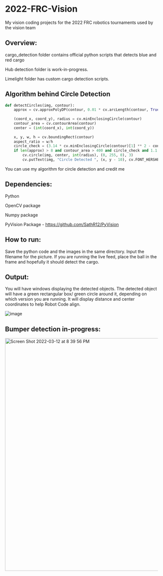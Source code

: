 # 2022-FRC-Vision

My vision coding projects for the 2022 FRC robotics tournaments used by the vision team

## Overview:

cargo_detection folder contains official python scripts that detects blue and red cargo

Hub detection folder is work-in-progress.

Limelight folder has custom cargo detection scripts.


## Algorithm behind Circle Detection

```py
def detectCircles(img, contour):
    approx = cv.approxPolyDP(contour, 0.01 * cv.arcLength(contour, True), True)
    
    (coord_x, coord_y), radius = cv.minEnclosingCircle(contour)
    contour_area = cv.contourArea(contour)
    center = (int(coord_x), int(coord_y))
    
    x, y, w, h = cv.boundingRect(contour)
    aspect_ratio = w/h
    circle_check = (3.14 * cv.minEnclosingCircle(contour)[1] ** 2 - contour_area < (3.14 * cv.minEnclosingCircle(contour)[1] ** 2) * (1 - 0.7))
    if len(approx) > 8 and contour_area > 400 and circle_check and 1.1 >= aspect_ratio > .8:
        cv.circle(img, center, int(radius), (0, 255, 0), 3)
        cv.putText(img, "Circle Detected ", (x, y - 10), cv.FONT_HERSHEY_SIMPLEX, 0.5, (0, 255, 0), 2)
 ```
 
 You can use my algorithm for circle detection and credit me
 


## Dependencies:

Python

OpenCV package

Numpy package

PyVision Package - https://github.com/SathR12/PyVision

## How to run:

Save the python code and the images in the same directory.
Input the filename for the picture.
If you are running the live feed, place the ball in the frame and hopefully it should detect the cargo.

## Output:
You will have windows displaying the detected objects.
The detected object will have a green rectangular box/ green circle around it, depending on which version you are running. 
It will display distance and center coordinates to help Robot Code align. 


![image](https://user-images.githubusercontent.com/74515743/157141048-23eee427-241b-450f-a55e-3b7c30a72cd2.png)

## Bumper detection in-progress:

<img width="764" alt="Screen Shot 2022-03-12 at 8 39 56 PM" src="https://user-images.githubusercontent.com/74515743/158041176-59e0f6e4-ae35-4fa9-99b3-a8246f5127af.png">
